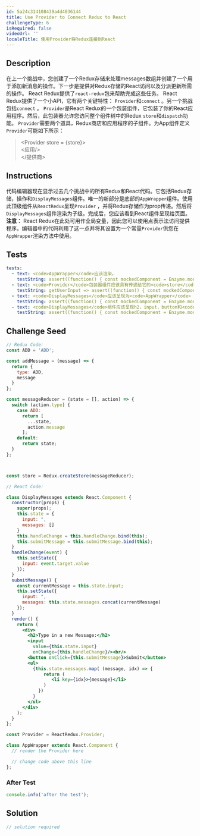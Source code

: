 ```yaml
---
id: 5a24c314108439a4d4036144
title: Use Provider to Connect Redux to React
challengeType: 6
isRequired: false
videoUrl: ''
localeTitle: 使用Provider将Redux连接到React
---
```


## Description
<section id="description">在上一个挑战中，您创建了一个Redux存储来处理messages数组并创建了一个用于添加新消息的操作。下一步是提供对Redux存储的React访问以及分派更新所需的操作。 React Redux提供了<code>react-redux</code>包来帮助完成这些任务。 React Redux提供了一个小API，它有两个关键特性： <code>Provider</code>和<code>connect</code> 。另一个挑战包括<code>connect</code> 。 <code>Provider</code>是React Redux的一个包装组件，它包装了你的React应用程序。然后，此包装器允许您访问整个组件树中的Redux <code>store</code>和<code>dispatch</code>功能。 <code>Provider</code>需要两个道具，Redux商店和应用程序的子组件。为App组件定义<code>Provider</code>可能如下所示： <blockquote> &lt;Provider store = {store}&gt; <br> &lt;应用/&gt; <br> &lt;/提供商&gt; </blockquote></section>

## Instructions
<section id="instructions">代码编辑器现在显示过去几个挑战中的所有Redux和React代码。它包括Redux存储，操作和<code>DisplayMessages</code>组件。唯一的新部分是底部的<code>AppWrapper</code>组件。使用此顶级组件从<code>ReactRedux</code>呈现<code>Provider</code> ，并将Redux存储作为prop传递。然后将<code>DisplayMessages</code>组件渲染为子级。完成后，您应该看到React组件呈现给页面。 <strong>注意：</strong> React Redux在此处可用作全局变量，因此您可以使用点表示法访问提供程序。编辑器中的代码利用了这一点并将其设置为一个常量<code>Provider</code>供您在<code>AppWrapper</code>渲染方法中使用。 </section>

## Tests
<section id='tests'>

```yml
tests:
  - text: <code>AppWrapper</code>应该渲染。
    testString: assert((function() { const mockedComponent = Enzyme.mount(React.createElement(AppWrapper)); return mockedComponent.find('AppWrapper').length === 1; })(), 'The <code>AppWrapper</code> should render.');
  - text: <code>Provider</code>包装器组件应该具有传递给它的<code>store</code>支柱，等于Redux存储。
    testString: getUserInput => assert((function() { const mockedComponent = Enzyme.mount(React.createElement(AppWrapper)); return getUserInput('index').replace(/\s/g,'').includes('<Providerstore={store}>'); })(), 'The <code>Provider</code> wrapper component should have a prop of <code>store</code> passed to it, equal to the Redux store.');
  - text: <code>DisplayMessages</code>应该呈现为<code>AppWrapper</code> 。
    testString: assert((function() { const mockedComponent = Enzyme.mount(React.createElement(AppWrapper)); return mockedComponent.find('AppWrapper').find('DisplayMessages').length === 1; })(), '<code>DisplayMessages</code> should render as a child of <code>AppWrapper</code>.');
  - text: <code>DisplayMessages</code>组件应该呈现h2，input，button和<code>ul</code>元素。
    testString: assert((function() { const mockedComponent = Enzyme.mount(React.createElement(AppWrapper)); return mockedComponent.find('div').length === 1 && mockedComponent.find('h2').length === 1 && mockedComponent.find('button').length === 1 && mockedComponent.find('ul').length === 1; })(), 'The <code>DisplayMessages</code> component should render an h2, input, button, and <code>ul</code> element.');

```

</section>

## Challenge Seed
<section id='challengeSeed'>

<div id='jsx-seed'>

```jsx
// Redux Code:
const ADD = 'ADD';

const addMessage = (message) => {
  return {
    type: ADD,
    message
  }
};

const messageReducer = (state = [], action) => {
  switch (action.type) {
    case ADD:
      return [
        ...state,
        action.message
      ];
    default:
      return state;
  }
};



const store = Redux.createStore(messageReducer);

// React Code:

class DisplayMessages extends React.Component {
  constructor(props) {
    super(props);
    this.state = {
      input: ",
      messages: []
    }
    this.handleChange = this.handleChange.bind(this);
    this.submitMessage = this.submitMessage.bind(this);
  }
  handleChange(event) {
    this.setState({
      input: event.target.value
    });
  }
  submitMessage() {
    const currentMessage = this.state.input;
    this.setState({
      input: ",
      messages: this.state.messages.concat(currentMessage)
    });
  }
  render() {
    return (
      <div>
        <h2>Type in a new Message:</h2>
        <input
          value={this.state.input}
          onChange={this.handleChange}/><br/>
        <button onClick={this.submitMessage}>Submit</button>
        <ul>
          {this.state.messages.map( (message, idx) => {
              return (
                 <li key={idx}>{message}</li>
              )
            })
          }
        </ul>
      </div>
    );
  }
};

const Provider = ReactRedux.Provider;

class AppWrapper extends React.Component {
  // render the Provider here

  // change code above this line
};

```

</div>


### After Test
<div id='jsx-teardown'>

```js
console.info('after the test');
```

</div>

</section>

## Solution
<section id='solution'>

```js
// solution required
```
</section>
